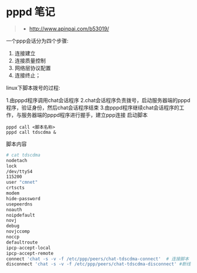 # pppd 笔记

> * http://www.apinpai.com/b53019/

一个ppp会话分为四个步骤:

1. 连接建立
2. 连接质量控制
3. 网络层协议配置
4. 连接终止；

linux下脚本拨号的过程:

1.由pppd程序调用chat会话程序 
2.chat会话程序负责拨号，启动服务器端的pppd程序，验证身份，然后chat会话程序结束 
3.由pppd程序继续chat会话程序的工作，与服务器端的pppd程序进行握手，建立ppp连接 
启动脚本

```
pppd call <脚本名称>
pppd call tdscdma &
```
脚本内容
```bash
# cat tdscdma
nodetach
lock
/dev/ttyS4
115200
user "cmnet"
crtscts
modem
hide-password
usepeerdns
noauth
noipdefault
novj
debug
novjccomp
noccp
defaultroute
ipcp-accept-local
ipcp-accept-remote
connect 'chat -s -v -f /etc/ppp/peers/chat-tdscdma-connect'  # 连接脚本
disconnect 'chat -s -v -f /etc/ppp/peers/chat-tdscdma-disconnect' #断线脚本
```